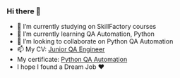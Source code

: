 ### Hi there 👋

- 🔭 I’m currently studying on SkillFactory courses
- 🌱 I’m currently learning QA Automation, Python
- 👯 I’m looking to collaborate on Python QA Automation
- 📫 My CV: [Junior QA Engineer](https://github.com/golubtogo/golubtogo/blob/main/Nataliia_Holub_-_Junior_QA_Engineer.pdf)
-  My certificate: [Python QA Automation](http://cert.software-testing.ru/317299831978590793)
- I hope I found a Dream Job :heart:
